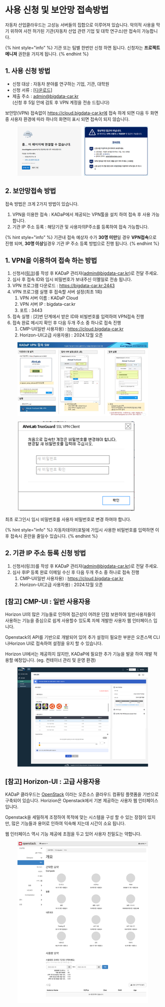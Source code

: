 # 사용 신청 및  보안망 접속방법

자동차 산업클라우드는 고성능 서버들의 집합으로 이루어져 있습니다. 악의적 사용을 막기 위하여 사전 허가된 기관(자동차 산업 관련 기업 및 대학 연구소)만 접속이 가능합니다.&#x20;

{% hint style="info" %}
기관 또는 팀별 한번만 신청 하면 됩니다. 신청자는 **프로젝트 메니져** 권한을 가지게 됩니다.&#x20;
{% endhint %}

## 1. 사용 신청 방법&#x20;

* 신청 대상 : 자동차 분야를 연구하는 기업, 기관, 대학원
* 신청 서류 : [\[다운로드\]](https://katech2021.sharepoint.com/:t:/s/DataEngineering\_Team/EVgdqdQ6oyhKsTuAuoQbpGYBDRQHu4QipgBY62Bcuf-E-g?e=GDYINY)
* 제출 주소 : admin@bigdata-car.kr \
  (신청  후 5일 안에 검토 후 VPN 계정을 전송 드립니다)

보안망(VPN) 접속없이 https://cloud.bigdata-car.kr에 접속 하게 되면 다음 두 화면 중  사용자 환경에 따라 하나의 화면이 표시 되면 접속이 되지 않습니다.&#x20;

<figure><img src="../../.gitbook/assets/image (4) (1) (1) (1).png" alt=""><figcaption></figcaption></figure>

## 2. 보안망접속 방법

접속 방법은 크게 2가지 방법이 있습니다.&#x20;

1. VPN을 이용한 접속 : KADaP에서 제공되는 VPN툴을 설치 하여 접속 후 사용 가능합니다.&#x20;
2. 기관 IP 주소 등록  : 해당기관 및 사용자의P주소를 등록하여 접속 가능합니다.&#x20;

{% hint style="info" %}
기관내 접속 예상자 수가  **30명 미만**일 경우 **VPN접속**으로 진행 되며, **30명 이상**일경우 기관 IP 주소 등록 방법으로 진행 됩니다.&#x20;
{% endhint %}

## 1. VPN을 이용하여 접속 하는 방법&#x20;

1. 신청서([링크](https://katech2021.sharepoint.com/:t:/s/DataEngineering\_Team/EVgdqdQ6oyhKsTuAuoQbpGYBDRQHu4QipgBY62Bcuf-E-g?e=GDYINY))를 작성 후 KADaP 관리자(admin@bigdata-car.kr)로 전달 주세요.&#x20;
2. 심사 후 접속 ID와 임시 비밀번호가 보내주신 이멜일로 전송 됩니다.&#x20;
3. VPN 프로그램 다운로드 : https://bigdata-car.kr:2443
4. VPN 프로그램 실행 후 접속할 서버 설정(최초 1회)&#x20;
   1. VPN 서버 이름 : KADaP Cloud
   2. VPN 서버 IP : bigdata-car.kr
   3. 포트 : 3443
5. 접속 실행 : \[2]번 단계에서 받은 ID와 비빌번호를 입력하여 VPN접속 진행&#x20;
6. 접속 완료 메시지 확인 후 다음 두개 주소 중 하나로 접속 진행&#x20;
   1. CMP-UI(일반 사용자용) : https://cloud.bigdata-car.kr
   2. Horizon-UI(고급 사용자용) : 2024.12월 오픈

<figure><img src="../../.gitbook/assets/image (1) (1) (1) (1) (1) (1) (1) (1) (1) (1) (1).png" alt=""><figcaption></figcaption></figure>

<figure><img src="../../.gitbook/assets/image (20).png" alt=""><figcaption></figcaption></figure>

최초 로그인시 임시 비밀번호를 사용자 비밀번호로 변경 하여야 합니다.&#x20;

{% hint style="info" %}
자동차데이터포털에 가입시 사용한 비밀번호를 입력하면 이후 접속시 혼란을 줄일수 있습니다.&#x20;
{% endhint %}



## 2. 기관 IP 주소 등록 신청 방법&#x20;

1. 신청서(링크)를 작성 후 KADaP 관리자(admin@bigdata-car.kr)로 전달 주세요.&#x20;
2. 심사  후IP 등록 완료 이메일 수신  후 다음 두개 주소 중 하나로 접속 진행&#x20;
   1. CMP-UI(일반 사용자용) : https://cloud.bigdata-car.kr
   2. Horizon-UI(고급 사용자용) : 2024.12월 오픈

##

## \[참고] CMP-UI : 일반 사용자용

Horizon UI의 많은 기능들로 인하여 접근성이 어려운 단점 보완하여 일반사용자들이 사용하는 기능을 중심으로 쉽게 사용할수 있도록 자체 개발한 사용자 웹 인터페이스 입니다.

Openstack의 API를 기반으로 개발되어 있어 추가 설정이 필요한 부분은 오픈스택 CLI나Horizon UI로 접속하여 설정을 유지 할  수 있습니다.&#x20;

Horizon UI에서는 제공하지 않지만, KADaP에 필요한 추가 기능을 발굴 하여 개발 적용할 예정입니다. (eg. 컨테이너 관리 및 운영 환경)&#x20;

<figure><img src="../../.gitbook/assets/image (12) (1).png" alt=""><figcaption></figcaption></figure>

## \[참고] Horizon-UI  : 고급 사용자용&#x20;

KADaP 클라우드는 [OpenStack](https://www.openstack.org/) 이라는 오픈소스 클라우드 컴퓨팅 플랫폼을 기반으로 구축되어 있습니다. Horizion은 Openstack에서 기본 제공하는 사용자 웹 인터페이스 입니다.&#x20;

Openstack을 세밀하게 조정하여 목적에 맞는 시스템을 구성 할 수 있는 장점이 있지만, 많은 기능들과 용어로 인하여 익숙해 지는데 시간이 소요 됩니다.&#x20;

웹 인터페이스  역시 기능 제공에 초점을 두고 있어 사용자 친밀도는 약합니다.&#x20;

<figure><img src="../../.gitbook/assets/image (2) (1) (1) (1) (1) (1) (1) (1) (1) (1).png" alt=""><figcaption></figcaption></figure>





